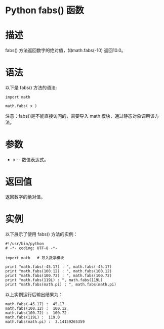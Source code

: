 # Python fabs() 函数


# 描述
fabs() 方法返回数字的绝对值，如math.fabs(-10) 返回10.0。

# 语法
以下是 fabs() 方法的语法:

```
import math

math.fabs( x )
```
注意：fabs()是不能直接访问的，需要导入 math 模块，通过静态对象调用该方法。

# 参数

- x -- 数值表达式。

# 返回值
返回数字的绝对值。

# 实例
以下展示了使用 fabs() 方法的实例：

```
#!/usr/bin/python
# -*- coding: UTF-8 -*-

import math   # 导入数学模块

print "math.fabs(-45.17) : ", math.fabs(-45.17)
print "math.fabs(100.12) : ", math.fabs(100.12)
print "math.fabs(100.72) : ", math.fabs(100.72)
print "math.fabs(119L) : ", math.fabs(119L)
print "math.fabs(math.pi) : ", math.fabs(math.pi)
```
以上实例运行后输出结果为：

```
math.fabs(-45.17) :  45.17
math.fabs(100.12) :  100.12
math.fabs(100.72) :  100.72
math.fabs(119L) :  119.0
math.fabs(math.pi) :  3.14159265359
```